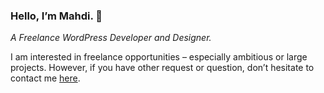 ### Hello, I’m Mahdi. 👋
*A Freelance WordPress Developer and Designer.*

I am interested in freelance opportunities – especially ambitious or large projects. However, if you have other request or question, don’t hesitate to contact me [here](https://mahdiyazdani.com).
